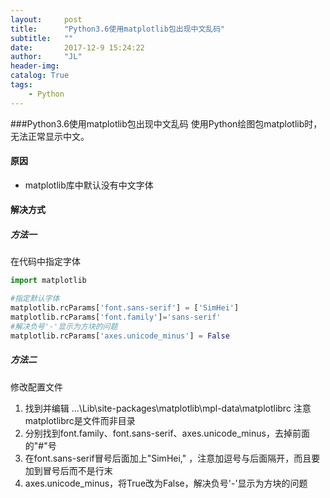 ```yaml
---
layout:     post
title:      "Python3.6使用matplotlib包出现中文乱码"
subtitle:   ""
date:       2017-12-9 15:24:22
author:     "JL"
header-img: 
catalog: True
tags:
    - Python
---
```


###Python3.6使用matplotlib包出现中文乱码
使用Python绘图包matplotlib时，无法正常显示中文。
#### 原因
- matplotlib库中默认没有中文字体

#### 解决方式
##### 方法一
在代码中指定字体
```python
import matplotlib

#指定默认字体
matplotlib.rcParams['font.sans-serif'] = ['SimHei']
matplotlib.rcParams['font.family']='sans-serif'
#解决负号'-'显示为方块的问题
matplotlib.rcParams['axes.unicode_minus'] = False
```
##### 方法二
修改配置文件
1.  找到并编辑  ...\Lib\site-packages\matplotlib\mpl-data\matplotlibrc 注意matplotlibrc是文件而非目录
2. 分别找到font.family、font.sans-serif、axes.unicode_minus，去掉前面的"#"号
3. 在font.sans-serif冒号后面加上"SimHei," ，注意加逗号与后面隔开，而且要加到冒号后而不是行末
4. axes.unicode_minus，将True改为False，解决负号'-'显示为方块的问题